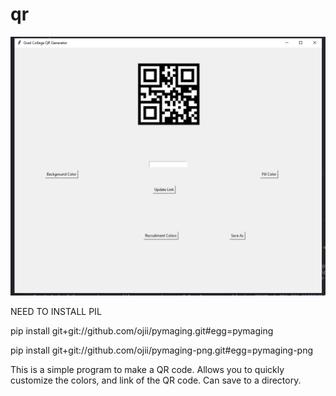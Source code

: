 # qr

![alt text](https://github.com/presleyduggan/qr/blob/master/readme_preview.PNG?raw=true)



NEED TO INSTALL PIL

pip install git+git://github.com/ojii/pymaging.git#egg=pymaging

pip install git+git://github.com/ojii/pymaging-png.git#egg=pymaging-png

This is a simple program to make a QR code. Allows you to quickly customize the colors, and link of the QR code. Can save to a directory.
